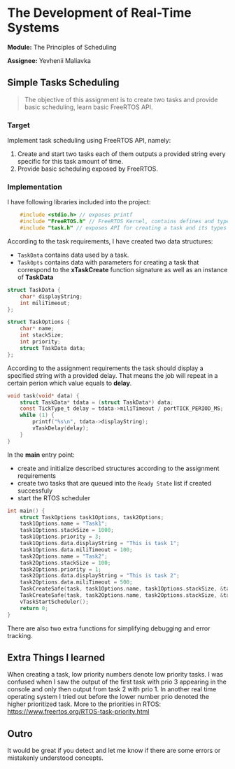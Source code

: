 # The Development of Real-Time Systems
**Module:** The Principles of Scheduling

**Assignee:** Yevhenii Maliavka

## Simple Tasks Scheduling
> The objective of this assignment is to create two tasks and provide basic scheduling, learn basic FreeRTOS API.

### Target
Implement task scheduling using FreeRTOS API, namely: 
1. Create and start two tasks each of them outputs a provided string every specific for this task amount of time.
2. Provide basic scheduling exposed by FreeRTOS.

### Implementation

I have following libraries included into the project:
```c
	#include <stdio.h> // exposes printf
	#include "FreeRTOS.h" // FreeRTOS Kernel, contains defines and types
	#include "task.h" // exposes API for creating a task and its types

```

According to the task requirements, I have created two data structures:
* `TaskData` contains data used by a task.
* `TaskOpts` contains data with parameters for creating a task that correspond to the **xTaskCreate** function signature as well as an instance of **TaskData**

```c
struct TaskData {
	char* displayString;
	int miliTimeout;
};

struct TaskOptions {
	char* name;
	int stackSize;
	int priority;
	struct TaskData data;
};
```

According to the assignment requirements the task should display a specified string with a provided delay. That means the job will repeat in a certain perion which value equals to **delay**.

```c
void task(void* data) {
	struct TaskData* tdata = (struct TaskData*) data;
	const TickType_t delay = tdata->miliTimeout / portTICK_PERIOD_MS;
	while (1) {
		printf("%s\n", tdata->displayString);
		vTaskDelay(delay);
	}
}
```

In the **main** entry point:
* create and initialize described structures according to the assignment requirements
* create two tasks that are queued into the `Ready State` list if created successfuly 
* start the RTOS scheduler

```c
int main() {
	struct TaskOptions task1Options, task2Options;
	task1Options.name = "Task1";
	task1Options.stackSize = 1000;
	task1Options.priority = 3;
	task1Options.data.displayString = "This is task 1";
	task1Options.data.miliTimeout = 100;
	task2Options.name = "Task2";
	task2Options.stackSize = 100;
	task2Options.priority = 1;
	task2Options.data.displayString = "This is task 2";
	task2Options.data.miliTimeout = 500;
	TaskCreateSafe(task, task1Options.name, task1Options.stackSize, &task1Options.data, task1Options.priority, NULL);
	TaskCreateSafe(task, task2Options.name, task2Options.stackSize, &task2Options.data, task2Options.priority, NULL);
	vTaskStartScheduler();
	return 0;
}
```

There are also two extra functions for simplifying debugging and error tracking.

## Extra Things I learned
When creating a task, low priority numbers denote low priority tasks. I was confused when I saw the output of the first task with prio 3 appearing in the console and only then output from task 2 with prio 1. In another real time operating system I tried out before the lower number prio denoted the higher prioritized task. More to the priorities in RTOS: https://www.freertos.org/RTOS-task-priority.html

## Outro
It would be great if you detect and let me know if there are some errors or mistakenly understood concepts. 